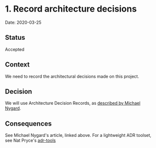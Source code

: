 # 1. Record architecture decisions

Date: 2020-03-25

## Status

Accepted

## Context

We need to record the architectural decisions made on this project.

## Decision

We will use Architecture Decision Records, as [described by Michael Nygard][1].

## Consequences

See Michael Nygard's article, linked above. For a lightweight ADR toolset, see
Nat Pryce's [adr-tools][2]

[1]: http://thinkrelevance.com/blog/2011/11/15/documenting-architecture-decisions
[2]: (https://github.com/npryce/adr-tools).
